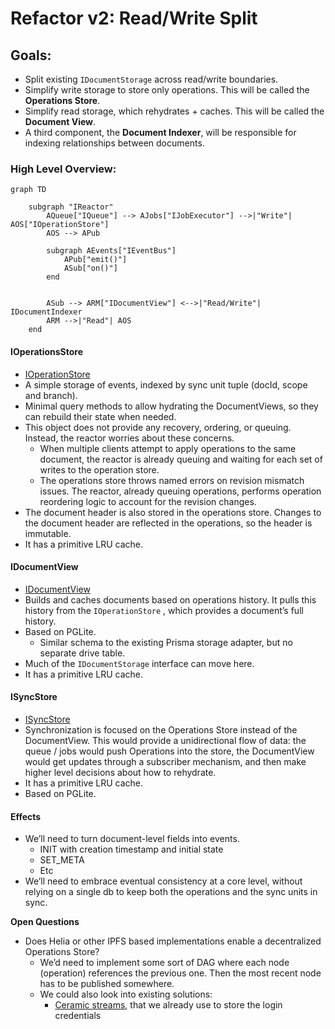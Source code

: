 # Refactor v2: Read/Write Split

## Goals:

- Split existing `IDocumentStorage` across read/write boundaries.
- Simplify write storage to store only operations. This will be called the **Operations Store**.
- Simplify read storage, which rehydrates + caches. This will be called the **Document View**.
- A third component, the **Document Indexer**, will be responsible for indexing relationships between documents.

### High Level Overview:

```mermaid
graph TD

    subgraph "IReactor"
        AQueue["IQueue"] --> AJobs["IJobExecutor"] -->|"Write"| AOS["IOperationStore"]
        AOS --> APub

        subgraph AEvents["IEventBus"]
            APub["emit()"]
            ASub["on()"]
        end


        ASub --> ARM["IDocumentView"] <-->|"Read/Write"| IDocumentIndexer
        ARM -->|"Read"| AOS
    end
```

#### IOperationsStore

- [IOperationStore](IOperationStore.md)
- A simple storage of events, indexed by sync unit tuple (docId, scope and branch).
- Minimal query methods to allow hydrating the DocumentViews, so they can rebuild their state when needed.
- This object does not provide any recovery, ordering, or queuing. Instead, the reactor worries about these concerns.
  - When multiple clients attempt to apply operations to the same document, the reactor is already queuing and waiting for each set of writes to the operation store.
  - The operations store throws named errors on revision mismatch issues. The reactor, already queuing operations, performs operation reordering logic to account for the revision changes.
- The document header is also stored in the operations store. Changes to the document header are reflected in the operations, so the header is immutable.
- It has a primitive LRU cache.

#### IDocumentView

- [IDocumentView](IDocumentView.md)
- Builds and caches documents based on operations history. It pulls this history from the `IOperationStore` , which provides a document’s full history.
- Based on PGLite.
  - Similar schema to the existing Prisma storage adapter, but no separate drive table.
- Much of the `IDocumentStorage` interface can move here.
- It has a primitive LRU cache.

#### ISyncStore

- [ISyncStore](ISyncStore.md)
- Synchronization is focused on the Operations Store instead of the DocumentView. This would provide a unidirectional flow of data: the queue / jobs would push Operations into the store, the DocumentView would get updates through a subscriber mechanism, and then make higher level decisions about how to rehydrate.
- It has a primitive LRU cache.
- Based on PGLite.

#### Effects

- We’ll need to turn document-level fields into events.
  - INIT with creation timestamp and initial state
  - SET_META
  - Etc
- We’ll need to embrace eventual consistency at a core level, without relying on a single db to keep both the operations and the sync units in sync.

**Open Questions**

- Does Helia or other IPFS based implementations enable a decentralized Operations Store?
  - We’d need to implement some sort of DAG where each node (operation) references the previous one. Then the most recent node has to be published somewhere.
  - We could also look into existing solutions:
    - [Ceramic streams](https://developers.ceramic.network/docs/protocol/js-ceramic/streams/streams-index), that we already use to store the login credentials
